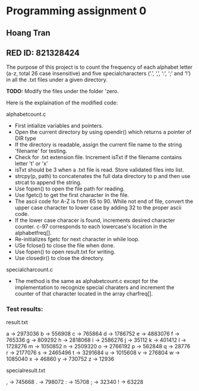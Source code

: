# Programming assignment 0

## Hoang Tran
## RED ID: 821328424

The purpose of this project is to count the frequency of each alphabet letter (a-z, total 26 case insensitive) and five specialcharacters (‘.’, ‘,’, ‘:’, ‘;’ and ‘!’) in all the .txt files under a given directory. 

**TODO:** Modify the files under the folder 'zero.

Here is the explaination of the modified code:

alphabetcount.c

* First intialize variables and pointers.
* Open the current directory by using opendir() which returns a pointer of DIR type
* If the directory is readable, assign the current file name to the string 'filename' for testing. 
* Check for .txt extension file. Increment isTxt if the filename contains letter 't' or 'x'
* isTxt should be 3 when a .txt file is read. Store validated files into list. 
* strcpy(p, path) to concatenates the full data directory to p and then use strcat to append the string. 
* Use fopen() to open the file path for reading. 
* Use fgetc() to get the first character in the file. 
* The ascii code for A-Z is from 65 to 90. While not end of file, convert the upper case character to lower case by adding 32 to the proper ascii code.  
* If the lower case characer is found, increments desired character counter. c-97 corresponds to each lowercase's location in the alphabetfreq[].
* Re-initializes fgetc for next character in while loop. 
* USe fclose() to close the file when done. 
* Use fopen() to open result.txt for writing.
* Use closedir() to close the directory. 

specialcharcount.c 

* The method is the same as alphabetcount.c except for the implementation to recognize special charaters and increment the counter of that character located in the array charfreq[].

### Test results:

result.txt 

a -> 2973036
b -> 556908
c -> 765864
d -> 1786752
e -> 4883076
f -> 765336
g -> 809292
h -> 2818068
i -> 2586276
j -> 35112
k -> 401412
l -> 1728276
m -> 1050852
n -> 2509320
o -> 2766192
p -> 562848
q -> 28776
r -> 2177076
s -> 2465496
t -> 3291684
u -> 1015608
v -> 276804
w -> 1085040
x -> 46860
y -> 730752
z -> 12936


specialresult.txt 

, -> 745668
. -> 798072
: -> 15708
; -> 32340
! -> 63228




 